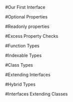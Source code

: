 #Our First Interface

#Optional Properties

#Readonly properties

#Excess Property Checks

#Function Types

#Indexable Types

#Class Types

#Extending Interfaces

#Hybrid Types

#Interfaces Extending Classes
